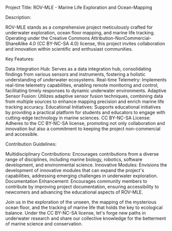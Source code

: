 Project Title: ROV-MLE - Marine Life Exploration and Ocean-Mapping

Description:

ROV-MLE stands as a comprehensive project meticulously crafted for underwater exploration, ocean floor mapping, and marine life tracking. 
Operating under the Creative Commons Attribution-NonCommercial-ShareAlike 4.0 (CC BY-NC-SA 4.0) license, this project invites collaboration and innovation within scientific and enthusiast communities.

Key Features:

Data Integration Hub:    Serves as a data integration hub, consolidating findings from various sensors and instruments, fostering a holistic understanding of underwater ecosystems.
Real-time Telemetry:     Implements real-time telemetry capabilities, enabling remote monitoring and control, facilitating timely responses to dynamic underwater environments.
Adaptive Sensor Fusion:  Utilizes adaptive sensor fusion techniques, combining data from multiple sources to enhance mapping precision and enrich marine life tracking accuracy.
Educational Initiatives: Supports educational initiatives by providing a practical platform for students and educators to engage with cutting-edge technology in marine sciences.
CC BY-NC-SA License:     Adheres to the CC BY-NC-SA license, promoting not only collaboration and innovation but also a commitment to keeping the project non-commercial and accessible.

Contribution Guidelines:

Multidisciplinary Contributions: Encourages contributions from a diverse range of disciplines, including marine biology, robotics, software development, and environmental science.
Innovative Modules:              Envisions the development of innovative modules that can expand the project's capabilities, addressing emerging challenges in underwater exploration.
Documentation Enhancement:       Encourages community members to contribute by improving project documentation, ensuring accessibility to newcomers and advancing the educational aspects of ROV-MLE.

Join us in the exploration of the unseen, the mapping of the mysterious ocean floor, and the tracking of marine life that holds the key to ecological balance. 
Under the CC BY-NC-SA license, let's forge new paths in underwater research and share our collective knowledge for the betterment of marine science and conservation.
